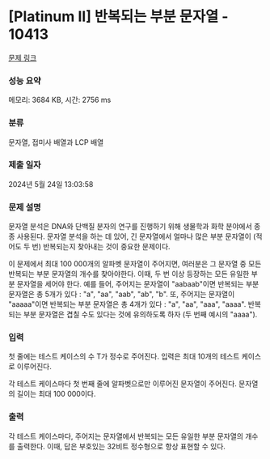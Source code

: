 # [Platinum II] 반복되는 부분 문자열 - 10413 

[문제 링크](https://www.acmicpc.net/problem/10413) 

### 성능 요약

메모리: 3684 KB, 시간: 2756 ms

### 분류

문자열, 접미사 배열과 LCP 배열

### 제출 일자

2024년 5월 24일 13:03:58

### 문제 설명

<p>문자열 분석은 DNA와 단백질 분자의 연구를 진행하기 위해 생물학과 화학 분야에서 종종 사용된다. 문자열 분석을 하는 데 있어, 긴 문자열에서 얼마나 많은 부분 문자열이 (적어도 두 번) 반복되는지 찾아내는 것이 중요한 문제이다.</p>

<p>이 문제에서 최대 100 000개의 알파벳 문자열이 주어지면, 여러분은 그 문자열 중 모든 반복되는 부분 문자열의 개수를 찾아야한다. 이때, 두 번 이상 등장하는 모든 유일한 부분 문자열을 세어야 한다. 예를 들어, 주어지는 문자열이 "aabaab"이면 반복되는 부분 문자열은 총 5개가 있다 : "a", "aa", "aab", "ab", "b". 또, 주어지는 문자열이 "aaaaa"이면 반복되는 부분 문자열은 총 4개가 있다 : "a", "aa", "aaa", "aaaa". 반복되는 부분 문자열은 겹칠 수도 있다는 것에 유의하도록 하자 (두 번째 예시의 "aaaa").</p>

### 입력 

 <p>첫 줄에는 테스트 케이스의 수 T가 정수로 주어진다. 입력은 최대 10개의 테스트 케이스로 이루어진다.</p>

<p>각 테스트 케이스마다 첫 번째 줄에 알파벳으로만 이루어진 문자열이 주어진다. 문자열의 길이는 최대 100 000이다.</p>

### 출력 

 <p>각 테스트 케이스마다, 주어지는 문자열에서 반복되는 모든 유일한 부분 문자열의 개수를 출력한다. 이때, 답은 부호있는 32비트 정수형으로 항상 표현할 수 있다.</p>

